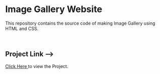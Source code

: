 # Image Gallery Website

This repository contains the source code of making Image Gallery using HTML and CSS.<br>

<br>
<h2>Project Link --> </h2><span><a href="https://aniketkumar7.github.io/Image-Gallery-Project/"  target="_blank">Click Here </a> to view the Project.</span>

